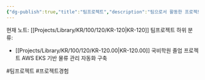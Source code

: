 ```yaml
---
{"dg-publish":true,"title":"팀프로젝트","description":"팀으로서 활동한 프로젝트들을 모아 놓은 카테고리입니다.","permalink":"/projects/library/kr/100/120/kr-120/","dgPassFrontmatter":true,"noteIcon":"0","created":"2024-12-26T14:18:45.659+09:00","updated":"2024-12-26T14:52:23.604+09:00"}
---
```


현재 노트: [[Projects/Library/KR/100/120/KR-120\|KR-120]] 팀프로젝트
하위 분류:
- [[Projects/Library/KR/100/120/KR-120.00\|KR-120.00]] 국비학원  졸업 프로젝트 AWS EKS 기반 물류 관리 자동화 구축

#팀프로젝트 #프로젝트경험 
